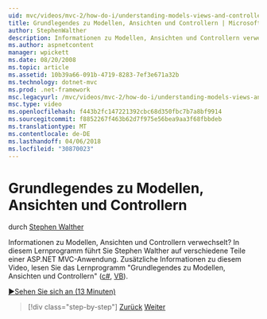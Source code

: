 ```yaml
---
uid: mvc/videos/mvc-2/how-do-i/understanding-models-views-and-controllers
title: Grundlegendes zu Modellen, Ansichten und Controllern | Microsoft Docs
author: StephenWalther
description: Informationen zu Modellen, Ansichten und Controllern verwechselt? In diesem Lernprogramm führt Sie Stephen Walther auf verschiedene Teile einer ASP.NET MVC-Anwendung.
ms.author: aspnetcontent
manager: wpickett
ms.date: 08/20/2008
ms.topic: article
ms.assetid: 10b39a66-091b-4719-8283-7ef3e671a32b
ms.technology: dotnet-mvc
ms.prod: .net-framework
msc.legacyurl: /mvc/videos/mvc-2/how-do-i/understanding-models-views-and-controllers
msc.type: video
ms.openlocfilehash: f443b2fc147221392cbc68d350fbc7b7a8bf9914
ms.sourcegitcommit: f8852267f463b62d7f975e56bea9aa3f68fbbdeb
ms.translationtype: MT
ms.contentlocale: de-DE
ms.lasthandoff: 04/06/2018
ms.locfileid: "30870023"
---
```

<a name="understanding-models-views-and-controllers"></a>Grundlegendes zu Modellen, Ansichten und Controllern
====================
durch [Stephen Walther](https://github.com/StephenWalther)

Informationen zu Modellen, Ansichten und Controllern verwechselt? In diesem Lernprogramm führt Sie Stephen Walther auf verschiedene Teile einer ASP.NET MVC-Anwendung. Zusätzliche Informationen zu diesem Video, lesen Sie das Lernprogramm "Grundlegendes zu Modellen, Ansichten und Controllern" ([c#](../../../overview/older-versions-1/overview/understanding-models-views-and-controllers-cs.md), [VB](../../../overview/older-versions-1/overview/understanding-models-views-and-controllers-vb.md)).

[&#9654;Sehen Sie sich an (13 Minuten)](https://channel9.msdn.com/Blogs/ASP-NET-Site-Videos/understanding-models-views-and-controllers)

> [!div class="step-by-step"]
> [Zurück](creating-a-movie-database-application-in-15-minutes-with-aspnet-mvc.md)
> [Weiter](aspnet-mvc-controller-overview.md)
